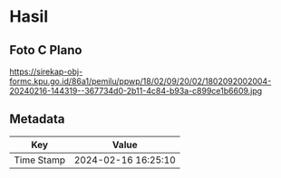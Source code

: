 # Hasil

## Foto C Plano

https://sirekap-obj-formc.kpu.go.id/86a1/pemilu/ppwp/18/02/09/20/02/1802092002004-20240216-144319--367734d0-2b11-4c84-b93a-c899ce1b6609.jpg


## Metadata

| Key        | Value               |
| ---------- | ------------------- |
| Time Stamp | 2024-02-16 16:25:10 |



